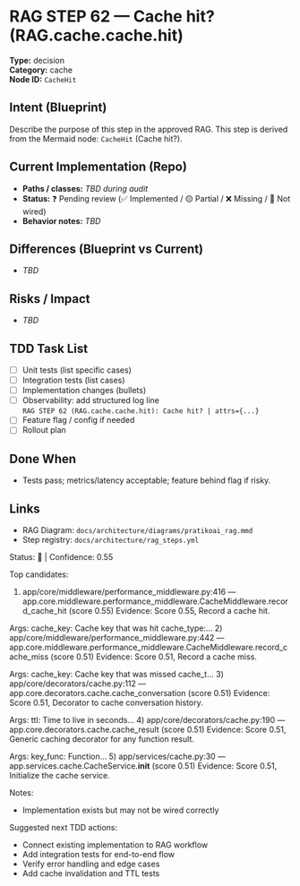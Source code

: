 # RAG STEP 62 — Cache hit? (RAG.cache.cache.hit)

**Type:** decision  
**Category:** cache  
**Node ID:** `CacheHit`

## Intent (Blueprint)
Describe the purpose of this step in the approved RAG. This step is derived from the Mermaid node: `CacheHit` (Cache hit?).

## Current Implementation (Repo)
- **Paths / classes:** _TBD during audit_
- **Status:** ❓ Pending review (✅ Implemented / 🟡 Partial / ❌ Missing / 🔌 Not wired)
- **Behavior notes:** _TBD_

## Differences (Blueprint vs Current)
- _TBD_

## Risks / Impact
- _TBD_

## TDD Task List
- [ ] Unit tests (list specific cases)
- [ ] Integration tests (list cases)
- [ ] Implementation changes (bullets)
- [ ] Observability: add structured log line  
  `RAG STEP 62 (RAG.cache.cache.hit): Cache hit? | attrs={...}`
- [ ] Feature flag / config if needed
- [ ] Rollout plan

## Done When
- Tests pass; metrics/latency acceptable; feature behind flag if risky.

## Links
- RAG Diagram: `docs/architecture/diagrams/pratikoai_rag.mmd`
- Step registry: `docs/architecture/rag_steps.yml`


<!-- AUTO-AUDIT:BEGIN -->
Status: 🔌  |  Confidence: 0.55

Top candidates:
1) app/core/middleware/performance_middleware.py:416 — app.core.middleware.performance_middleware.CacheMiddleware.record_cache_hit (score 0.55)
   Evidence: Score 0.55, Record a cache hit.

Args:
    cache_key: Cache key that was hit
    cache_type:...
2) app/core/middleware/performance_middleware.py:442 — app.core.middleware.performance_middleware.CacheMiddleware.record_cache_miss (score 0.51)
   Evidence: Score 0.51, Record a cache miss.

Args:
    cache_key: Cache key that was missed
    cache_t...
3) app/core/decorators/cache.py:112 — app.core.decorators.cache.cache_conversation (score 0.51)
   Evidence: Score 0.51, Decorator to cache conversation history.

Args:
    ttl: Time to live in seconds...
4) app/core/decorators/cache.py:190 — app.core.decorators.cache.cache_result (score 0.51)
   Evidence: Score 0.51, Generic caching decorator for any function result.

Args:
    key_func: Function...
5) app/services/cache.py:30 — app.services.cache.CacheService.__init__ (score 0.51)
   Evidence: Score 0.51, Initialize the cache service.

Notes:
- Implementation exists but may not be wired correctly

Suggested next TDD actions:
- Connect existing implementation to RAG workflow
- Add integration tests for end-to-end flow
- Verify error handling and edge cases
- Add cache invalidation and TTL tests
<!-- AUTO-AUDIT:END -->